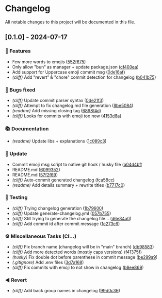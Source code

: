 # Changelog

All notable changes to this project will be documented in this file.

## [0.1.0] - 2024-07-17

### <!-- 0 -->🚀 Features

- Few more words to emojis ([552f675](552f675bd7d4f621bbb5ee6fe500436a8b2408cf))
- Only allow "bun" as manager + update package.json ([cf400ea](cf400ea101498c0cc50435f70b5f71e9527996a2))
- Add support for Uppercase emoji commit msg ([0de16af](0de16af381b65668c80e0fb1a8cd70e86ddea8d5))
- *(cliff)* Add "revert" & "chore" commit detection for changelog ([b041b75](b041b75ee556bbb89d7f32b30568ffcafc9a2e8e))

### <!-- 1 -->🐛 Bugs fixed

- *(cliff)* Update commit parser syntax ([0de21f3](0de21f3e3a0b43f46cc90c9f1f45734136ea45e8))
- *(cliff)* Attempt to fix changelog.md file generation ([8be5084](8be5084af4301a887989a89ceedcd619a8829b4b))
- *(readme)* Add missing closing tag ([6898f4d](6898f4d9b9339276a38a0e63fd04d0559f2e910a))
- *(cliff)* Looks for commits with emoji too now ([4153d8a](4153d8acf4399b47f61354116cfa5964c1f0b991))

### <!-- 3 -->📚 Documentation

- *(readme)* Update libs + explanations ([1c089c3](1c089c3d5b5fcfae033a0e1837e0bc8e1e7a1e0d))

### <!-- 6 -->🔨 Update

- Commit emoji msg script to native git hook / husky file ([a04d4bf](a04d4bf97cd8bb3f2057bd9ea90d9e26cde07664))
- README.md ([6099352](6099352113d0b63d22b54f21bf9284e0cce327cb))
- README.md ([57f2f69](57f2f6973bf5253c7fad970c600debe6123e9711))
- *(cliff)* Auto-commit generated changelog ([fca58cc](fca58cc7e1ff7f4a07a8e1c40cbda1faae7b200c))
- *(readme)* Add details summary + rewrite titles ([b7717c0](b7717c0612373641d64a8060da745e184947a28f))

### <!-- 7 -->🧪 Testing

- *(cliff)* Trying changelog generation ([1b79900](1b79900cd9e9836dc32341f4df132bcb0ef8d2de))
- *(cliff)* Update generate-changelog.yml ([057b755](057b75589e4b478568dab2bae5c148aa8fd27df3))
- *(cliff)* Still trying to generate the changelog file... ([d6e34a0](d6e34a0d67140d17e56f4457363cd4b2971657f7))
- *(cliff)* Add commit id after commit message ([1c273c6](1c273c683836a529fb51f133081b8a330ad16a44))

### <!-- 8 -->⚙️ Miscellaneous Tasks (CI...)

- *(cliff)* Fix branch name (changelog will be in "main" branch) ([db98583](db985832a45896afedee750cc824f14d4d9d9bb2))
- *(cliff)* Add more detected words (mostly caps versions) ([f41375f](f41375fa187b06d38d89cd4da7a4dbea8188ed46))
- *(husky)* Fix double dot before parenthese in commit message ([be299a9](be299a9158280bde51ee60062e3e1e831895b0d9))
- *(.gitignore)* Add .env files ([3d7a168](3d7a168428205c8f8b7ad5c972e677a7156a660b))
- *(cliff)* Fix commits with emoji to not show in changelog ([b9ee869](b9ee869e56e3798bbda6c4a2f0fdf1dd3fcb9d71))

### <!-- 9 -->◀️ Revert

- *(cliff)* Add back group names in changelog ([99d0c36](99d0c363219c070f319e0017c9f19aa3f7fc7548))

<!-- generated by git-cliff -->
